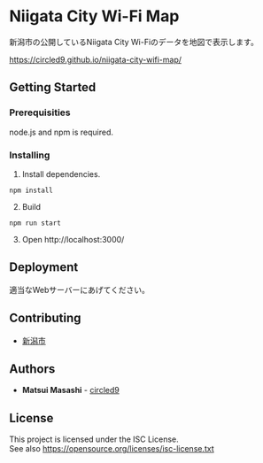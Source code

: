 # Niigata City Wi-Fi Map

新潟市の公開しているNiigata City Wi-Fiのデータを地図で表示します。

https://circled9.github.io/niigata-city-wifi-map/

## Getting Started

### Prerequisities

node.js and npm is required.

### Installing

1. Install dependencies.
```
npm install
```
2. Build
```
npm run start
```
3. Open http://localhost:3000/

## Deployment

適当なWebサーバーにあげてください。

## Contributing

- [新潟市](http://opendata.city.niigata.lg.jp/dataset/opendata-kankou_od-citywifi)

## Authors

* **Matsui Masashi** - [circled9](https://github.com/circled9)

## License

This project is licensed under the ISC License.  
See also https://opensource.org/licenses/isc-license.txt

